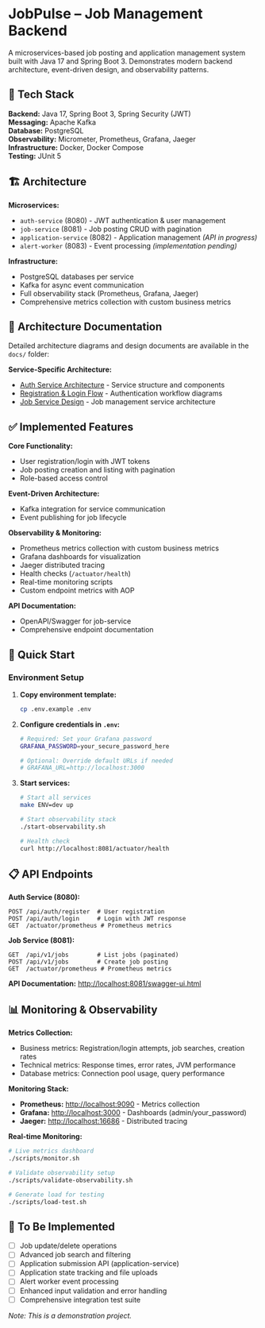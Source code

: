 # JobPulse – Job Management Backend

A microservices-based job posting and application management system built with Java 17 and Spring Boot 3. Demonstrates modern backend architecture, event-driven design, and observability patterns.

## 🚀 Tech Stack

**Backend:** Java 17, Spring Boot 3, Spring Security (JWT)  
**Messaging:** Apache Kafka  
**Database:** PostgreSQL  
**Observability:** Micrometer, Prometheus, Grafana, Jaeger  
**Infrastructure:** Docker, Docker Compose  
**Testing:** JUnit 5  

## 🏗️ Architecture

**Microservices:**
- `auth-service` (8080) - JWT authentication & user management
- `job-service` (8081) - Job posting CRUD with pagination
- `application-service` (8082) - Application management *(API in progress)*
- `alert-worker` (8083) - Event processing *(implementation pending)*

**Infrastructure:**
- PostgreSQL databases per service
- Kafka for async event communication
- Full observability stack (Prometheus, Grafana, Jaeger)
- Comprehensive metrics collection with custom business metrics

## 📐 Architecture Documentation

Detailed architecture diagrams and design documents are available in the `docs/` folder:

**Service-Specific Architecture:**
- [Auth Service Architecture](docs/auth-service/auth-service.puml) - Service structure and components
- [Registration & Login Flow](docs/auth-service/registration-login.puml) - Authentication workflow diagrams
- [Job Service Design](docs/job-service/design.puml) - Job management service architecture


## ✅ Implemented Features

**Core Functionality:**
- User registration/login with JWT tokens
- Job posting creation and listing with pagination
- Role-based access control

**Event-Driven Architecture:**
- Kafka integration for service communication
- Event publishing for job lifecycle

**Observability & Monitoring:**
- Prometheus metrics collection with custom business metrics
- Grafana dashboards for visualization
- Jaeger distributed tracing
- Health checks (`/actuator/health`) 
- Real-time monitoring scripts
- Custom endpoint metrics with AOP

**API Documentation:**
- OpenAPI/Swagger for job-service
- Comprehensive endpoint documentation

## 🔧 Quick Start

### Environment Setup
1. **Copy environment template:**
   ```bash
   cp .env.example .env
   ```

2. **Configure credentials in `.env`:**
   ```bash
   # Required: Set your Grafana password
   GRAFANA_PASSWORD=your_secure_password_here
   
   # Optional: Override default URLs if needed
   # GRAFANA_URL=http://localhost:3000
   ```

3. **Start services:**
   ```bash
   # Start all services
   make ENV=dev up

   # Start observability stack
   ./start-observability.sh

   # Health check
   curl http://localhost:8081/actuator/health
   ```

## 📋 API Endpoints

**Auth Service (8080):**
```
POST /api/auth/register  # User registration
POST /api/auth/login     # Login with JWT response
GET  /actuator/prometheus # Prometheus metrics
```

**Job Service (8081):**
```
GET  /api/v1/jobs        # List jobs (paginated)
POST /api/v1/jobs        # Create job posting
GET  /actuator/prometheus # Prometheus metrics
```

**API Documentation:** [http://localhost:8081/swagger-ui.html](http://localhost:8081/swagger-ui.html)

## 📊 Monitoring & Observability

**Metrics Collection:**
- Business metrics: Registration/login attempts, job searches, creation rates
- Technical metrics: Response times, error rates, JVM performance
- Database metrics: Connection pool usage, query performance

**Monitoring Stack:**
- **Prometheus:** [http://localhost:9090](http://localhost:9090) - Metrics collection
- **Grafana:** [http://localhost:3000](http://localhost:3000) - Dashboards (admin/your_password)
- **Jaeger:** [http://localhost:16686](http://localhost:16686) - Distributed tracing

**Real-time Monitoring:**
```bash
# Live metrics dashboard
./scripts/monitor.sh

# Validate observability setup
./scripts/validate-observability.sh

# Generate load for testing
./scripts/load-test.sh
```

## 🚧 To Be Implemented

- [ ] Job update/delete operations
- [ ] Advanced job search and filtering
- [ ] Application submission API (application-service)
- [ ] Application state tracking and file uploads
- [ ] Alert worker event processing
- [ ] Enhanced input validation and error handling
- [ ] Comprehensive integration test suite

*Note: This is a demonstration project.*
